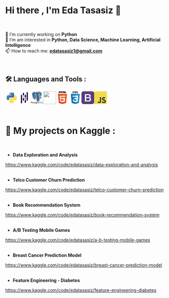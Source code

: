# Hi there , I'm Eda Tasasiz 👋

<br>


🔭 I’m currently working on **Python**
<br>
🚀 I’m am interested in **Python, Data Science, Machine Learning, Artificial Intelligence**
<br>
📫 How to reach me: **edatasasiz1@gmail.com**

<br>


## :hammer_and_wrench: Languages and Tools :


<img src="https://raw.githubusercontent.com/devicons/devicon/master/icons/python/python-original.svg" width="40" height="40" align="left" style="max-width: 100%;">
<img src="https://raw.githubusercontent.com/devicons/devicon/2ae2a900d2f041da66e950e4d48052658d850630/icons/pandas/pandas-original.svg" width="40" height="40" align="left" style="max-width: 100%;">
<img src="https://raw.githubusercontent.com/devicons/devicon/master/icons/postgresql/postgresql-original-wordmark.svg" width="40" height="40" align="left" style="max-width: 100%;">
<img src="https://camo.githubusercontent.com/53ae1cb6abbfacfb463f0a0d2fbdb58acad261200cb61f3d32abd7ac0edacded/68747470733a2f2f736561626f726e2e7079646174612e6f72672f5f696d616765732f6c6f676f2d6d61726b2d6c6967687462672e737667" width="40" height="40" align="left" style="max-width: 100%;">

<img src="https://raw.githubusercontent.com/github/explore/80688e429a7d4ef2fca1e82350fe8e3517d3494d/topics/html/html.png" width="40" height="40" align="left" style="max-width: 100%;">
<img src="https://raw.githubusercontent.com/github/explore/80688e429a7d4ef2fca1e82350fe8e3517d3494d/topics/css/css.png" width="40" height="40" align="left" style="max-width: 100%;">
<img src="https://raw.githubusercontent.com/github/explore/80688e429a7d4ef2fca1e82350fe8e3517d3494d/topics/bootstrap/bootstrap.png" width="40" height="40" align="left" style="max-width: 100%;">
<img src="https://raw.githubusercontent.com/github/explore/80688e429a7d4ef2fca1e82350fe8e3517d3494d/topics/javascript/javascript.png" width="40" height="40" align="left" style="max-width: 100%;">


<br>
<br>
<br>
<br>

# 🚀 My projects on Kaggle :

<br>

- **Data Exploration and Analysis**

https://www.kaggle.com/code/edatasasiz/data-exploration-and-analysis
<br>
<br>

- **Telco Customer Churn Prediction**

https://www.kaggle.com/code/edatasasiz/telco-customer-churn-prediction
<br>
<br>

- **Book Recommendation System**

https://www.kaggle.com/code/edatasasiz/book-recommendation-system
<br>
<br>

- **A/B Testing Mobile Games**

https://www.kaggle.com/code/edatasasiz/a-b-testing-mobile-games
<br>
<br>

- **Breast Cancer Prediction Model**

https://www.kaggle.com/code/edatasasiz/breast-cancer-prediction-model
<br>
<br>



- **Feature Engineering - Diabetes**

https://www.kaggle.com/code/edatasasiz/feature-engineering-diabetes
<br>
<br>




